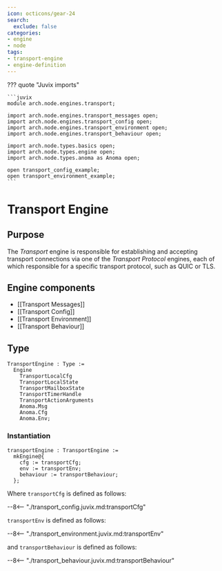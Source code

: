 ```yaml
---
icon: octicons/gear-24
search:
  exclude: false
categories:
- engine
- node
tags:
- transport-engine
- engine-definition
---
```


??? quote "Juvix imports"

    ```juvix
    module arch.node.engines.transport;

    import arch.node.engines.transport_messages open;
    import arch.node.engines.transport_config open;
    import arch.node.engines.transport_environment open;
    import arch.node.engines.transport_behaviour open;

    import arch.node.types.basics open;
    import arch.node.types.engine open;
    import arch.node.types.anoma as Anoma open;

    open transport_config_example;
    open transport_environment_example;
    ```

# Transport Engine

## Purpose

<!-- --8<-- [start:purpose] -->
The *Transport* engine is responsible for establishing and accepting transport connections
via one of the *Transport Protocol* engines,
each of which responsible for a specific transport protocol, such as QUIC or TLS.
<!-- --8<-- [end:purpose] -->

## Engine components

- [[Transport Messages]]
- [[Transport Config]]
- [[Transport Environment]]
- [[Transport Behaviour]]

## Type

<!-- --8<-- [start:TransportEngine] -->
```juvix
TransportEngine : Type :=
  Engine
    TransportLocalCfg
    TransportLocalState
    TransportMailboxState
    TransportTimerHandle
    TransportActionArguments
    Anoma.Msg
    Anoma.Cfg
    Anoma.Env;
```
<!-- --8<-- [end:TransportEngine] -->

### Instantiation

<!-- --8<-- [start:transportEngine] -->
```juvix
transportEngine : TransportEngine :=
  mkEngine@{
    cfg := transportCfg;
    env := transportEnv;
    behaviour := transportBehaviour;
  };
```
<!-- --8<-- [end:transportEngine] -->

Where `transportCfg` is defined as follows:

--8<-- "./transport_config.juvix.md:transportCfg"

`transportEnv` is defined as follows:

--8<-- "./transport_environment.juvix.md:transportEnv"

and `transportBehaviour` is defined as follows:

--8<-- "./transport_behaviour.juvix.md:transportBehaviour"
